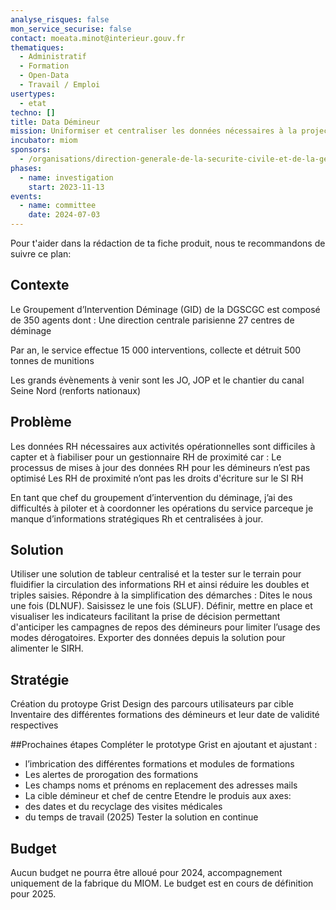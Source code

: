 ```yaml
---
analyse_risques: false
mon_service_securise: false
contact: moeata.minot@interieur.gouv.fr
thematiques:
  - Administratif
  - Formation
  - Open-Data
  - Travail / Emploi
usertypes:
  - etat
techno: []
title: Data Démineur
mission: Uniformiser et centraliser les données nécessaires à la projection terrain des 350 démineurs tout en respectant la doctrine règlementaire.
incubator: miom
sponsors:
  - /organisations/direction-generale-de-la-securite-civile-et-de-la-gestion-de-crises
phases:
  - name: investigation
    start: 2023-11-13
events:
  - name: committee
    date: 2024-07-03
---
```

Pour t'aider dans la rédaction de ta fiche produit, nous te recommandons de suivre ce plan: 

## Contexte

Le Groupement d’Intervention Déminage (GID) de la DGSCGC est composé de 350 agents dont : 
Une direction centrale parisienne
27 centres de déminage


Par an, le service effectue 15 000 interventions, collecte et détruit 500 tonnes de munitions



Les grands évènements à venir sont les JO, JOP et le chantier du canal Seine Nord (renforts nationaux)


## Problème

Les données RH nécessaires aux activités opérationnelles sont difficiles à capter et à fiabiliser pour un gestionnaire RH de proximité car :
Le processus de mises à jour des données RH pour les démineurs n’est pas optimisé
Les RH de proximité n’ont pas les droits d'écriture sur le SI RH

En tant que chef du groupement d’intervention du déminage, j’ai des difficultés à piloter et à coordonner les opérations du service parceque je manque d’informations stratégiques Rh et centralisées à jour.

## Solution

Utiliser une solution de tableur centralisé et la tester sur le terrain pour fluidifier la circulation des informations RH et ainsi réduire les doubles et triples saisies.
Répondre à la simplification des démarches :
Dites le nous une fois (DLNUF). Saisissez le
une fois (SLUF).
Définir, mettre en place et visualiser les indicateurs facilitant la prise de décision permettant d'anticiper les campagnes de repos des démineurs pour limiter l’usage des modes dérogatoires.
Exporter des données depuis la solution pour alimenter le SIRH.

## Stratégie
Création du protoype Grist
Design des parcours utilisateurs par cible
Inventaire des différentes formations des démineurs et leur date de validité respectives

##Prochaines étapes
Compléter le prototype Grist en ajoutant et ajustant :
- l’imbrication des différentes formations et modules de formations
- Les alertes de prorogation des formations
- Les champs noms et prénoms en replacement des adresses mails
- La cible démineur et chef de centre
Etendre le produis aux axes:
- des dates et du recyclage des visites médicales
- du temps de travail (2025)
Tester la solution en continue

## Budget 
Aucun budget ne pourra être alloué pour 2024, accompagnement uniquement de la fabrique du MIOM. Le budget est en cours de définition pour 2025.
